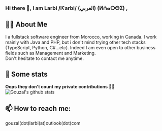 ### Hi there 👋, I am Larbi /lʕarbi/ (العربي) (ⵍⵄⴰⵔⴱⵉ) ,
## 👨‍💻 About Me
I a fullstack software engineer from Morocco, working in Canada.
I work mainly with Java and PHP, but i don't mind trying other tech stacks (TypeScript, Python, C#...etc). Indeed I am even open to other business fields such as Management and Marketing.  
Don't hesitate to contact me anytime.
## 🎯 Some stats
**Oops they don't count my private contributions** 🤦‍♂️  
![Gouzal's github stats](https://github-readme-stats.vercel.app/api?username=gouzal&hide=contribs)   
## 📫 How to reach me:
gouzal(dot)larbi(at)outlook(dot)com

<!--
**gouzal/gouzal** is a ✨ _special_ ✨ repository because its `README.md` (this file) appears on your GitHub profile.

Here are some ideas to get you started:

- 🔭 I’m currently working on ...
- 🌱 I’m currently learning ...
- 👯 I’m looking to collaborate on ...
- 🤔 I’m looking for help with ...
- 💬 Ask me about ...
- 📫 How to reach me: ...
- 😄 Pronouns: ...
- ⚡ Fun fact: ...
-->
